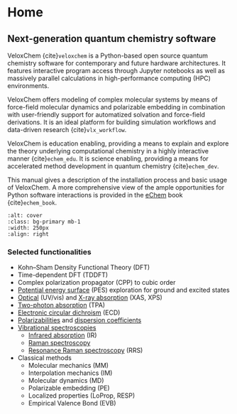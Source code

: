 # Home

## Next-generation quantum chemistry software

VeloxChem {cite}`veloxchem` is a Python-based open source quantum chemistry software for contemporary and future hardware architectures. It features interactive program access through Jupyter notebooks as well as massively parallel calculations in high-performance computing (HPC) environments. 

VeloxChem offers modeling of complex molecular systems by means of force-field molecular dynamics and polarizable embedding in combination with user-friendly support for automatized solvation and force-field derivations. It is an ideal platform for building simulation workflows and data-driven research {cite}`vlx_workflow`.

VeloxChem is education enabling, providing a means to explain and explore the theory underlying computational chemistry in a highly interactive manner {cite}`echem_edu`. It is science enabling, providing a means for accelerated method development in quantum chemistry {cite}`echem_dev`.

This manual gives a description of the installation process and basic usage of VeloxChem. A more comprehensive view of the ample opportunities for Python software interactions is provided in the [eChem](https://kthpanor.github.io/echem) book {cite}`echem_book`.

```{image} ../images/swedish_moebius.jpg
:alt: cover
:class: bg-primary mb-1
:width: 250px
:align: right
```

### Selected functionalities

- Kohn–Sham Density Functional Theory (DFT)
- Time-dependent DFT (TDDFT)
- Complex polarization propagator (CPP) to cubic order
- [Potential energy surface](sec:pes) (PES) exploration for ground and excited states
- [Optical](sec:uv_vis) (UV/vis) and [X-ray absorption](sec:xray) (XAS, XPS)
- [Two-photon absorption](sec:tpa) (TPA)
- [Electronic circular dichroism](sec:ecd) (ECD)
- [Polarizabilities](sec:alpha) and [dispersion coefficients](sec:c6)
- [Vibrational spectroscopies](sec:vib_spect)
    - [Infrared absorption](sec:ir) (IR)
    - [Raman spectroscopy](sec:raman)
    - [Resonance Raman spectroscopy](sec:rrs) (RRS)
- Classical methods
    - Molecular mechanics (MM)
    - Interpolation mechanics (IM)
    - Molecular dynamics (MD)
    - Polarizable embedding (PE)
    - Localized properties (LoProp, RESP)
    - Empirical Valence Bond (EVB)